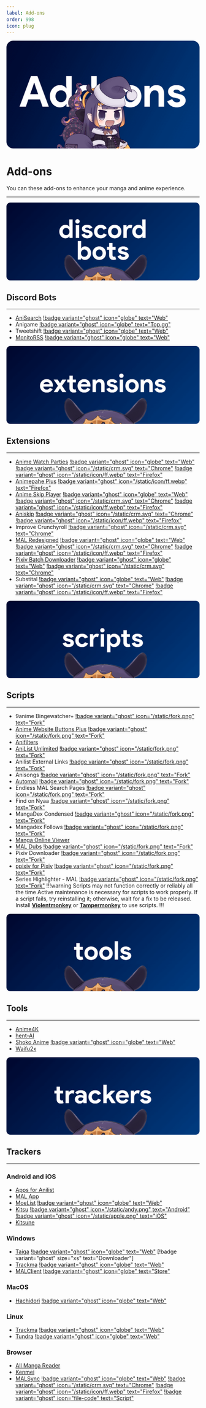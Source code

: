 ```yaml
---
label: Add-ons
order: 998
icon: plug
---
```


![](/static/thumb/addons.png)

# Add-ons
You can these add-ons to enhance your manga and anime experience.
___

![](/static/banner/disbot.png)

## Discord Bots
___
- [AniSearch](https://github.com/IchBinLeoon/anisearch-discord-bot) [!badge variant="ghost" icon="globe" text="Web"](https://ichbinleoon.github.io/anisearch-discord-bot/#/)
- Anigame [!badge variant="ghost" icon="globe" text="Top.gg"](https://top.gg/bot/571027211407196161)
- Tweetshift [!badge variant="ghost" icon="globe" text="Web"](https://tweetshift.com/)
- [MonitoRSS](https://github.com/synzen/MonitoRSS) [!badge variant="ghost" icon="globe" text="Web"](https://monitorss.xyz/)


![](/static/banner/ext.png)

## Extensions
___
- [Anime Watch Parties](https://github.com/Dragicafit/Anime-Watch-Parties/) [!badge variant="ghost" icon="globe" text="Web"](https://animewatchparties.com/) [!badge variant="ghost" icon="/static/crm.svg" text="Chrome"](https://chrome.google.com/webstore/detail/anime-watch-parties/goinehmnmhnoaepodbngfgdgjeibgelh/) [!badge variant="ghost" icon="/static/icon/ff.webp" text="Firefox"](https://addons.mozilla.org/en-US/firefox/addon/anime-watch-parties/)
- [Animepahe Plus](https://github.com/Cyan903/Animepahe-plus) [!badge variant="ghost" icon="/static/icon/ff.webp" text="Firefox"](https://addons.mozilla.org/en-CA/firefox/addon/animepahe-plus/)
- [Anime Skip Player](https://github.com/anime-skip/player) [!badge variant="ghost" icon="globe" text="Web"](https://anime-skip.com/) [!badge variant="ghost" icon="/static/crm.svg" text="Chrome"](https://chrome.google.com/webstore/detail/anime-skip/mgmdkjcljneegjfajchedjpdhbadklcf) [!badge variant="ghost" icon="/static/icon/ff.webp" text="Firefox"](https://addons.mozilla.org/en-US/firefox/addon/anime-skip)
- [Aniskip](https://github.com/lexesjan/typescript-aniskip-extension) [!badge variant="ghost" icon="/static/crm.svg" text="Chrome"](https://chrome.google.com/webstore/detail/aniskip/npfcdmjgaocepmpdnmliimijgfjbgcdd) [!badge variant="ghost" icon="/static/icon/ff.webp" text="Firefox"](https://addons.mozilla.org/en-US/firefox/addon/aniskip/)
- Improve Crunchyroll [!badge variant="ghost" icon="/static/crm.svg" text="Chrome"](https://chrome.google.com/webstore/detail/improve-crunchyroll/elmhfjhlecffodalffipmgpploaihjgh)
- [MAL Redesigned](https://github.com/HritikVaishnav/Myanimelist-Redesigned) [!badge variant="ghost" icon="globe" text="Web"](https://hritikvaishnav.github.io/Project-Redesign/public/mal.html) [!badge variant="ghost" icon="/static/crm.svg" text="Chrome"](https://chrome.google.com/webstore/detail/myanimelist-redesign/knegaeodgehajemjpfbhlgjdcloklkal) [!badge variant="ghost" icon="/static/icon/ff.webp" text="Firefox"](https://addons.mozilla.org/en-US/firefox/addon/myanimelist-redesign/)
- [Pixiv Batch Downloader](https://github.com/xuejianxianzun/PixivBatchDownloader) [!badge variant="ghost" icon="globe" text="Web"](https://pixiv.download/) [!badge variant="ghost" icon="/static/crm.svg" text="Chrome"](https://chrome.google.com/webstore/detail/powerful-pixiv-downloader/dkndmhgdcmjdmkdonmbgjpijejdcilfh)
- Substital [!badge variant="ghost" icon="globe" text="Web"](https://substital.com/) [!badge variant="ghost" icon="/static/crm.svg" text="Chrome"](https://chrome.google.com/webstore/detail/substital/kkkbiiikppgjdiebcabomlbidfodipjg) [!badge variant="ghost" icon="/static/icon/ff.webp" text="Firefox"](https://addons.mozilla.org/en-US/firefox/addon/substital/)

![](/static/banner/script.png)

## Scripts
___

- 9anime Bingewatcher+ [!badge variant="ghost" icon="/static/fork.png" text="Fork"](https://greasyfork.org/en/scripts/401339-9anime-bingewatcher)
- [Anime Website Buttons Plus](https://github.com/Deatthwing/anime-website-buttons-plus) [!badge variant="ghost" icon="/static/fork.png" text="Fork"]()
- [Anifilters](https://github.com/Karmesinrot/Anifiltrs)
- [AniList Unlimited](https://github.com/mysticflute/ani-list-unlimited) [!badge variant="ghost" icon="/static/fork.png" text="Fork"](https://greasyfork.org/en/scripts/404465-anilist-unlimited-score-in-header)
- Anilist External Links [!badge variant="ghost" icon="/static/fork.png" text="Fork"](https://greasyfork.org/en/scripts/442599-anilist-external-links)
- Anisongs [!badge variant="ghost" icon="/static/fork.png" text="Fork"](https://greasyfork.org/en/scripts/374785-anisongs)
- [Automail](https://github.com/hohMiyazawa/Automail) [!badge variant="ghost" icon="/static/fork.png" text="Fork"](https://greasyfork.org/en/scripts/370473-automail)
- Endless MAL Search Pages [!badge variant="ghost" icon="/static/fork.png" text="Fork"](https://greasyfork.org/en/scripts/409957-endless-mal-search-pages)
- Find on Nyaa [!badge variant="ghost" icon="/static/fork.png" text="Fork"](https://greasyfork.org/en/scripts/379776-find-on-nyaa)
- MangaDex Condensed [!badge variant="ghost" icon="/static/fork.png" text="Fork"](https://greasyfork.org/en/scripts/429495-mangadex-condensed)
- Mangadex Follows [!badge variant="ghost" icon="/static/fork.png" text="Fork"](https://greasyfork.org/en/scripts/430295-new-mangadex-follows)
- [Manga Online Viewer](https://github.com/TagoDR/MangaOnlineViewer)
- [MAL Dubs](https://github.com/MAL-Dubs/MAL-Dubs) [!badge variant="ghost" icon="/static/fork.png" text="Fork"](https://greasyfork.org/en/scripts/376546-mal-myanimelist-dubs)
- Pixiv Downloader [!badge variant="ghost" icon="/static/fork.png" text="Fork"](https://greasyfork.org/en/scripts/432150-pixiv-downloader)
- [ppixiv for Pixiv](https://github.com/ppixiv/ppixiv) [!badge variant="ghost" icon="/static/fork.png" text="Fork"](https://greasyfork.org/en/scripts/370418-ppixiv-for-pixiv)
- Series Highlighter - MAL [!badge variant="ghost" icon="/static/fork.png" text="Fork"](https://greasyfork.org/en/scripts/424774-series-highlighter-mal)
!!!warning Scripts may not function correctly or reliably all the time
Active maintenance is necessary for scripts to work properly. If a script fails, try reinstalling it; otherwise, wait for a fix to be released. Install [**Violentmonkey**](https://violentmonkey.github.io/) or [**Tampermonkey**](https://www.tampermonkey.net/) to use scripts.
!!!

![](/static/banner/tools.png)

## Tools
___

- [Anime4K](https://github.com/bloc97/Anime4K)
- [hent-AI](https://github.com/natethegreate/hent-AI)
- [Shoko Anime](https://github.com/shokoanime) [!badge variant="ghost" icon="globe" text="Web"](https://shokoanime.com/)
- [Waifu2x](https://github.com/AaronFeng753/Waifu2x-Extension-GUI)

![](/static/banner/trackers.png)

## Trackers
___

### Android and iOS
- [Apps for Anilist](https://anilist.co/apps)
- [MAL App](https://play.google.com/store/apps/details?id=net.myanimelist.app&hl=en&gl=US)
- [MoeList](https://github.com/axiel7/MoeList) [!badge variant="ghost" icon="globe" text="Web"](https://moelist.net/)
- [Kitsu](https://github.com/hummingbird-me/kitsu-mobile) [!badge variant="ghost" icon="/static/andy.png" text="Android"](https://play.google.com/store/apps/details?id=com.everfox.animetrackerandroid&hl=en&gl=US) [!badge variant="ghost" icon="/static/apple.png" text="iOS"](https://apps.apple.com/us/app/kitsu-anime/id590452826)
- [Kitsune](https://github.com/Drumber/Kitsune)

### Windows
- [Taiga](https://github.com/erengy/taiga) [!badge variant="ghost" icon="globe" text="Web"](https://taiga.moe/) [!badge variant="ghost" size="xs" text="Downloader"]
- [Trackma](https://github.com/z411/trackma) [!badge variant="ghost" icon="globe" text="Web"](https://z411.github.io/trackma/)
- [MALClient](https://github.com/Drutol/MALClient) [!badge variant="ghost" icon="globe" text="Store"](https://apps.microsoft.com/store/detail/malclient/9NBLGGH5F3BL)

### MacOS
- [Hachidori](https://github.com/Atelier-Shiori/hachidori) [!badge variant="ghost" icon="globe" text="Web"](https://malupdaterosx.moe/hachidori/)

### Linux
- [Trackma](https://github.com/z411/trackma) [!badge variant="ghost" icon="globe" text="Web"](https://z411.github.io/trackma/)
- [Tundra](https://github.com/m4tx/tundra) [!badge variant="ghost" icon="globe" text="Web"](https://tundra.moe/)

### Browser
- [All Manga Reader](https://www.allmangasreader.com/)
- [Kenmei](https://www.kenmei.co/)
- [MALSync](https://github.com/MALSync/MALSync) [!badge variant="ghost" icon="globe" text="Web"](https://malsync.moe/) [!badge variant="ghost" icon="/static/crm.svg" text="Chrome"](https://chrome.google.com/webstore/detail/mal-sync/kekjfbackdeiabghhcdklcdoekaanoel) [!badge variant="ghost" icon="/static/icon/ff.webp" text="Firefox"](https://addons.mozilla.org/en-US/firefox/addon/mal-sync/) [!badge variant="ghost" icon="file-code" text="Script"](https://github.com/MALSync/MALSync/releases/latest/download/malsync.user.js)

